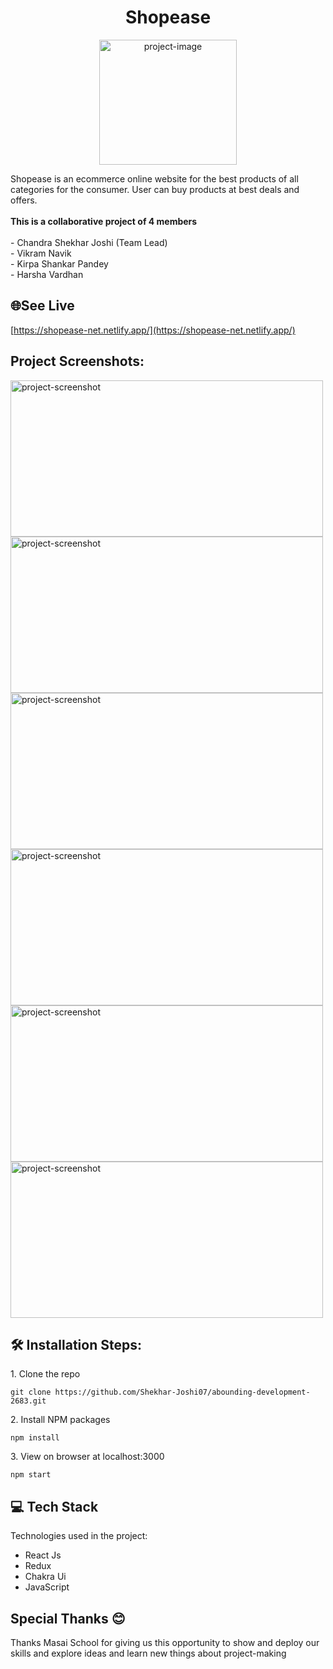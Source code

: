 <h1 align="center" id="title">Shopease</h1>

<p align="center"><img src="https://iili.io/HcHUepe.png" alt="project-image" width="220" height="200/"></p>

<p id="description">Shopease is an ecommerce online website for the best products of all categories for the consumer. User can buy products at best deals and offers.<br><br><b>This is a collaborative project of 4 members</b><br><br>- Chandra Shekhar Joshi (Team Lead)<br>- Vikram Navik<br>- Kirpa Shankar Pandey<br>- Harsha Vardhan</p>

<h2>🌐See Live</h2>

[https://shopease-net.netlify.app/](https://shopease-net.netlify.app/)

<h2>Project Screenshots:</h2>

<img src="https://i.postimg.cc/mrW2zzZM/Screenshot-20230122-091721.png" alt="project-screenshot" width="500" height="250/">

<img src="https://i.postimg.cc/Y2v9PwPv/Screenshot-20230122-091758.png" alt="project-screenshot" width="500" height="250/">

<img src="https://i.postimg.cc/nLwxKXp0/Screenshot-20230122-091822.png" alt="project-screenshot" width="500" height="250/">

<img src="https://i.postimg.cc/nc8Hw97W/Screenshot-20230122-091901.png" alt="project-screenshot" width="500" height="250/">

<img src="https://i.postimg.cc/bv6y66H0/Screenshot-20230122-091919.png" alt="project-screenshot" width="500" height="250/">

<img src="https://i.postimg.cc/BvZZBWDQ/Screenshot-20230122-091951.png" alt="project-screenshot" width="500" height="250/">

<h2>🛠️ Installation Steps:</h2>

<p>1. Clone the repo</p>

```
git clone https://github.com/Shekhar-Joshi07/abounding-development-2683.git
```

<p>2. Install NPM packages</p>

```
npm install
```

<p>3. View on browser at localhost:3000</p>

```
npm start
```

  
  
<h2>💻 Tech Stack</h2>

Technologies used in the project:

*   React Js
*   Redux
*   Chakra Ui
*   JavaScript

<h2>Special Thanks 😊</h2>

<p>Thanks Masai School for giving us this opportunity to show and deploy our skills and explore ideas and learn new things about project-making </p>
